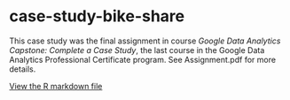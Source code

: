 # case-study-bike-share

This case study was the final assignment in course <em>Google Data Analytics Capstone: Complete a Case Study</em>, the last course in the Google Data Analytics Professional Certificate program. See Assignment.pdf for more details.

[View the R markdown file](https://htmlpreview.github.io/?https://github.com/aspelfrey/case-study-bike-share/blob/main/BikeShareAnalysis_R.html)
